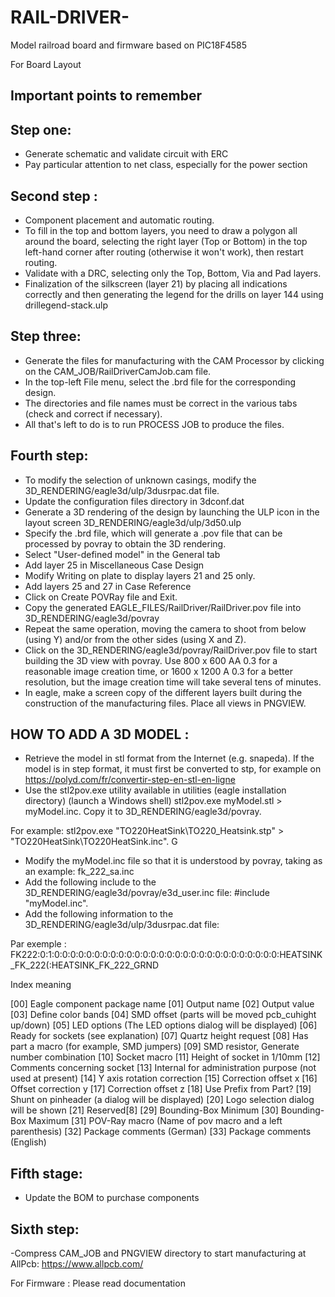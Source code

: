 # RAIL-DRIVER-
 Model railroad board and firmware based on PIC18F4585 

For Board Layout

Important points to remember
---------------------------


Step one: 
----------------

- Generate schematic and validate circuit with ERC
- Pay particular attention to net class, especially for the power section

Second step : 
----------------

- Component placement and automatic routing. 
- To fill in the top and bottom layers, you need to draw a polygon all around the board, selecting the right layer (Top or Bottom) in the top left-hand corner after routing (otherwise it won't work), then restart routing.
- Validate with a DRC, selecting only the Top, Bottom, Via and Pad layers.
- Finalization of the silkscreen (layer 21) by placing all indications correctly and then generating the legend for the drills on layer 144 using drillegend-stack.ulp

Step three: 
-----------------

- Generate the files for manufacturing with the CAM Processor by clicking on the CAM_JOB/RailDriverCamJob.cam file.
- In the top-left File menu, select the .brd file for the corresponding design. 
- The directories and file names must be correct in the various tabs (check and correct if necessary). 
- All that's left to do is to run PROCESS JOB to produce the files.

Fourth step: 
-----------------

- To modify the selection of unknown casings, modify the 3D_RENDERING/eagle3d/ulp/3dusrpac.dat file.  
- Update the configuration files directory in 3dconf.dat 
- Generate a 3D rendering of the design by launching the ULP icon in the layout screen 3D_RENDERING/eagle3d/ulp/3d50.ulp 
- Specify the .brd file, which will generate a .pov file that can be processed by povray to obtain the 3D rendering. 
- Select "User-defined model" in the General tab 
- Add layer 25 in Miscellaneous Case Design
- Modify Writing on plate to display layers 21 and 25 only. 
- Add layers 25 and 27 in Case Reference 
- Click on Create POVRay file and Exit. 
- Copy the generated EAGLE_FILES/RailDriver/RailDriver.pov file into 3D_RENDERING/eagle3d/povray
- Repeat the same operation, moving the camera to shoot from below (using Y) and/or from the other sides (using X and Z).
- Click on the 3D_RENDERING/eagle3d/povray/RailDriver.pov file to start building the 3D view with povray. Use 800 x 600 AA 0.3 for a reasonable image creation time, or 1600 x 1200 A 0.3 for a better resolution, but the image creation time will take several tens of minutes.
- In eagle, make a screen copy of the different layers built during the construction of the manufacturing files. Place all views in PNGVIEW.

HOW TO ADD A 3D MODEL : 
------------------------------

- Retrieve the model in stl format from the Internet (e.g. snapeda). If the model is in step format, it must first be converted to stp, for example on https://polyd.com/fr/convertir-step-en-stl-en-ligne
- Use the stl2pov.exe utility available in utilities (eagle installation directory) (launch a Windows shell) stl2pov.exe myModel.stl > myModel.inc. Copy it to 3D_RENDERING/eagle3d/povray. 

For example: stl2pov.exe "TO220HeatSink\TO220_Heatsink.stp" > "TO220HeatSink\TO220HeatSink.inc".
G
- Modify the myModel.inc file so that it is understood by povray, taking as an example: fk_222_sa.inc
- Add the following include to the 3D_RENDERING/eagle3d/povray/e3d_user.inc file: #include "myModel.inc". 
- Add the following information to the 3D_RENDERING/eagle3d/ulp/3dusrpac.dat file:

Par exemple : FK222:0:1:0:0:0:0:0:0:0:0:0:0:0:0:0:0:0:0:0:0:0:0:0:0:0:0:0:0:0:0:HEATSINK_FK_222(:HEATSINK_FK_222_GRND


Index meaning

[00] Eagle component package name
[01] Output name
[02] Output value
[03] Define color bands
[04] SMD offset (parts will be moved pcb_cuhight up/down)
[05] LED options (The LED options dialog will be displayed)
[06] Ready for sockets (see explanation)
[07] Quartz height request
[08] Has part a macro (for example, SMD jumpers)
[09] SMD resistor, Generate number combination
[10] Socket macro
[11] Height of socket in 1/10mm
[12] Comments concerning socket
[13] Internal for administration purpose (not used at present)
[14] Y axis rotation correction
[15] Correction offset x
[16] Offset correction y
[17] Correction offset z
[18] Use Prefix from Part?
[19] Shunt on pinheader (a dialog will be displayed)
[20] Logo selection dialog will be shown
[21] Reserved[8]
[29] Bounding-Box Minimum
[30] Bounding-Box Maximum
[31] POV-Ray macro (Name of pov macro and a left parenthesis)
[32] Package comments (German)
[33] Package comments (English)

Fifth stage: 
-----------------

- Update the BOM to purchase components


Sixth step:
---------------

-Compress CAM_JOB and PNGVIEW directory to start manufacturing at AllPcb: https://www.allpcb.com/ 

For Firmware : Please read documentation 
